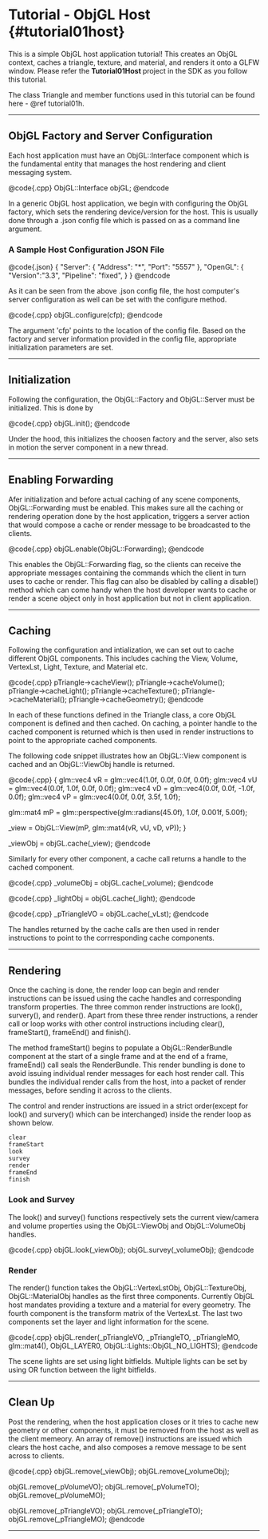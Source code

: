 Tutorial - ObjGL Host {#tutorial01host}
============================


This is a simple ObjGL host application tutorial!  This creates an ObjGL context, caches a triangle, texture, and material,
and renders it onto a GLFW window.  Please refer the <B> Tutorial01Host </B> project in the SDK as you follow this tutorial.

The class Triangle and member functions used in this tutorial can be found here - @ref tutorial01h.

<hr>

## ObjGL Factory and Server Configuration

Each host application must have an ObjGL::Interface component which is the fundamental entity that manages the host rendering and client messaging system.

@code{.cpp}
ObjGL::Interface         objGL; 
@endcode

In a generic ObjGL host application, we begin with configuring the ObjGL factory, which sets the rendering device/version for the host.  This is usually done through a .json config file which is passed on as a command line argument.

### A Sample Host Configuration JSON File

@code{.json}
{
  "Server": {
    "Address": "*",
    "Port": "5557"
  },
  "OpenGL": {
    "Version":"3.3",
	"Pipeline": "fixed",
  }
}
@endcode

As it can be seen from the above .json config file, the host computer's server configuration as well can be set with the configure method.

@code{.cpp}
objGL.configure(cfp);
@endcode

The argument 'cfp' points to the location of the config file.  Based on the factory and server information provided in the config file, appropriate initialization parameters are set.  

<hr>

## Initialization

Following the configuration, the ObjGL::Factory and ObjGL::Server must be initialized.  This is done by

@code{.cpp}
objGL.init();
@endcode

Under the hood, this initializes the choosen factory and the server, also sets in motion the server component in a new thread.

<hr>

## Enabling Forwarding

Afer initialization and before actual caching of any scene components, ObjGL::Forwarding must be enabled.  This makes sure all the caching or rendering operation done by the host application, triggers a server action that would compose a cache or render message to be broadcasted to the clients.  

@code{.cpp}
objGL.enable(ObjGL::Forwarding);
@endcode

This enables the ObjGL::Forwarding flag, so the clients can receive the appropriate messages containing the commands which the client in turn uses to cache or render.  This flag can also be disabled by calling a disable() method which can come handy when the host developer wants to cache or render a scene object only in host application but not in client application. 

<hr>

## Caching

Following the configuration and intialization, we can set out to cache different ObjGL components.  This includes caching the View, Volume, VertexLst, Light, Texture, and Material etc.


@code{.cpp}
pTriangle->cacheView();
pTriangle->cacheVolume();
pTriangle->cacheLight();
pTriangle->cacheTexture();
pTriangle->cacheMaterial();
pTriangle->cacheGeometry();
@endcode

In each of these functions defined in the Triangle class, a core ObjGL component is defined and then cached.  On caching, a pointer handle to the cached component is returned which is then used in render instructions to point to the appropriate cached components.

The following code snippet illustrates how an ObjGL::View component is cached and an ObjGL::ViewObj handle is returned.

@code{.cpp}
{
glm::vec4   vR = glm::vec4(1.0f, 0.0f, 0.0f, 0.0f);
glm::vec4   vU = glm::vec4(0.0f, 1.0f, 0.0f, 0.0f);
glm::vec4   vD = glm::vec4(0.0f, 0.0f, -1.0f, 0.0f);
glm::vec4   vP = glm::vec4(0.0f, 0.0f, 3.5f, 1.0f);

glm::mat4   mP = glm::perspective(glm::radians(45.0f), 1.0f, 0.001f, 5.00f);

  _view = ObjGL::View(mP, glm::mat4(vR, vU, vD, vP));
}

_viewObj = objGL.cache(_view);
@endcode

Similarly for every other component, a cache call returns a handle to the cached component.

@code{.cpp}
_volumeObj    = objGL.cache(_volume);
@endcode

@code{.cpp}
_lightObj     = objGL.cache(_light);
@endcode

@code{.cpp}
_pTriangleVO = objGL.cache(_vLst);
@endcode

The handles returned by the cache calls are then used in render instructions to point to the corrresponding cache components.

<hr>

## Rendering 

Once the caching is done, the render loop can begin and render instructions can be issued using the cache handles and corresponding transform properties.  The three common render instructions are look(), survery(), and render().  Apart from these three render instructions,
a render call or loop works with other control instructions including clear(), frameStart(), frameEnd() and finish().  

The method frameStart() begins to populate a ObjGL::RenderBundle component at the start of a single frame and at the end of a frame, frameEnd() call seals the RenderBundle.  This render bundling is done to avoid issuing individual render messages for each host render call.  This bundles the individual render calls from the host, into a packet of render messages, before sending it across to the clients.

The control and render instructions are issued in a strict order(except for look() and survery() which can be interchanged)
inside the render loop as shown below.

    clear
    frameStart
    look
    survey
    render
    frameEnd
    finish

### Look and Survey

The look() and survey() functions respectively sets the current view/camera and volume properties using the ObjGL::ViewObj and ObjGL::VolumeObj handles.

@code{.cpp}
objGL.look(_viewObj);
objGL.survey(_volumeObj);
@endcode

### Render

The render() function takes the ObjGL::VertexLstObj, ObjGL::TextureObj, ObjGL::MaterialObj handles as the first three components.  Currently ObjGL host mandates providing a texture and a material for every geometry.  The fourth component is the transform matrix of the VertexLst.  The last two components set the layer and light information for the scene.  

@code{.cpp}
objGL.render(_pTriangleVO, _pTriangleTO, _pTriangleMO, glm::mat4(), ObjGL_LAYER0, ObjGL::Lights::ObjGL_NO_LIGHTS);
@endcode

The scene lights are set using light bitfields.  Multiple lights can be set by using OR function between the light bitfields.

<hr>

## Clean Up

Post the rendering, when the host application closes or it tries to cache new geometry or other components, it must be removed from the host as well as the client memeory.  An array of remove() instructions are issued which clears the host cache, and also composes a remove message to be sent across to clients. 

@code{.cpp}
objGL.remove(_viewObj);
objGL.remove(_volumeObj);

objGL.remove(_pVolumeVO);
objGL.remove(_pVolumeTO);
objGL.remove(_pVolumeMO);

objGL.remove(_pTriangleVO);
objGL.remove(_pTriangleTO);
objGL.remove(_pTriangleMO);
@endcode

<hr>
